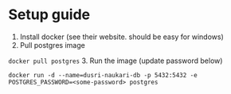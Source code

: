 # Setup guide
1. Install docker (see their website. should be easy for windows)
2. Pull postgres image

  `docker pull postgres`
3. Run the image (update password below)

  `docker run -d --name=dusri-naukari-db -p 5432:5432 -e POSTGRES_PASSWORD=<some-password> postgres`

